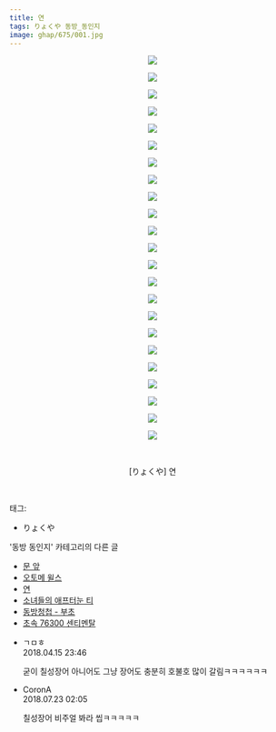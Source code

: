 ```yaml
---
title: 연
tags: りょくや 동방_동인지
image: ghap/675/001.jpg
---
```

<div class="article">
<p style="text-align: center; clear: none; float: none;"><img src="{{ site.nasurl }}/ghap/675/001.jpg"/></p>
<p style="text-align: center; clear: none; float: none;"><img src="{{ site.nasurl }}/ghap/675/002.jpg"/></p>
<p style="text-align: center; clear: none; float: none;"><img src="{{ site.nasurl }}/ghap/675/003.jpg"/></p>
<p style="text-align: center; clear: none; float: none;"><img src="{{ site.nasurl }}/ghap/675/004.jpg"/></p>
<p style="text-align: center; clear: none; float: none;"><img src="{{ site.nasurl }}/ghap/675/005.jpg"/></p>
<p style="text-align: center; clear: none; float: none;"><img src="{{ site.nasurl }}/ghap/675/006.jpg"/></p>
<p style="text-align: center; clear: none; float: none;"><img src="{{ site.nasurl }}/ghap/675/007.jpg"/></p>
<p style="text-align: center; clear: none; float: none;"><img src="{{ site.nasurl }}/ghap/675/008.jpg"/></p>
<p style="text-align: center; clear: none; float: none;"><img src="{{ site.nasurl }}/ghap/675/009.jpg"/></p>
<p style="text-align: center; clear: none; float: none;"><img src="{{ site.nasurl }}/ghap/675/010.jpg"/></p>
<p style="text-align: center; clear: none; float: none;"><img src="{{ site.nasurl }}/ghap/675/011.jpg"/></p>
<p style="text-align: center; clear: none; float: none;"><img src="{{ site.nasurl }}/ghap/675/012.jpg"/></p>
<p style="text-align: center; clear: none; float: none;"><img src="{{ site.nasurl }}/ghap/675/013.jpg"/></p>
<p style="text-align: center; clear: none; float: none;"><img src="{{ site.nasurl }}/ghap/675/014.jpg"/></p>
<p style="text-align: center; clear: none; float: none;"><img src="{{ site.nasurl }}/ghap/675/015.jpg"/></p>
<p style="text-align: center; clear: none; float: none;"><img src="{{ site.nasurl }}/ghap/675/016.jpg"/></p>
<p style="text-align: center; clear: none; float: none;"><img src="{{ site.nasurl }}/ghap/675/017.jpg"/></p>
<p style="text-align: center; clear: none; float: none;"><img src="{{ site.nasurl }}/ghap/675/018.jpg"/></p>
<p style="text-align: center; clear: none; float: none;"><img src="{{ site.nasurl }}/ghap/675/019.jpg"/></p>
<p style="text-align: center; clear: none; float: none;"><img src="{{ site.nasurl }}/ghap/675/020.jpg"/></p>
<p style="text-align: center; clear: none; float: none;"><img src="{{ site.nasurl }}/ghap/675/021.jpg"/></p>
<p style="text-align: center; clear: none; float: none;"><img src="{{ site.nasurl }}/ghap/675/022.jpg"/></p>
<p style="text-align: center; clear: none; float: none;"><img src="{{ site.nasurl }}/ghap/675/023.jpg"/></p>
<p style="text-align: center; clear: none; float: none;"><br/></p>
<p style="text-align: center; clear: none; float: none;">[りょくや] 연</p>
<p><br/></p>
</div><div class="tagTrail">
<p>태그: </p>
<ul>
<li>りょくや</li>
</ul>
</div><div class="another">
<p>'동방 동인지' 카테고리의 다른 글</p>
<ul>
<li><a href="/2016-07-05-ghap_678">문 앞</a></li>
<li><a href="/2016-07-05-ghap_676">오토메 윌스</a></li>
<li><a href="/2016-07-05-ghap_675">연</a></li>
<li><a href="/2016-07-05-ghap_674">소녀들의 애프터눈 티</a></li>
<li><a href="/2016-07-05-ghap_673">동방청첩 - 부초</a></li>
<li><a href="/2016-07-05-ghap_672">초속 76300 센티멘탈</a></li>
</ul>
</div><div class="cb_module cb_fluid">
<div class="cb_wrt cb_profile">
<div class="comment">
<ul>
<li class="cb_thumb_off" id="comment15239490">
<div class="cb_comment_area">
<div class="cb_info_area">
<div class="cb_section">
<span class="cb_nick_name">ㄱㅁㅎ</span>
</div>
<div class="cb_section">
<span class="cb_date">2018.04.15 23:46 </span>
</div>
</div>
<div class="cb_dsc_comment">
<p class="cb_dsc">
											굳이 칠성장어 아니어도 그냥 장어도 충분히 호불호 많이 갈림ㅋㅋㅋㅋㅋㅋ
										</p>
</div>
</div></li>
<li class="cb_thumb_off" id="comment15291911">
<div class="cb_comment_area">
<div class="cb_info_area">
<div class="cb_section">
<span class="cb_nick_name">CoronA</span>
</div>
<div class="cb_section">
<span class="cb_date">2018.07.23 02:05 </span>
</div>
</div>
<div class="cb_dsc_comment">
<p class="cb_dsc">
											칠성장어 비주얼 봐라 씹ㅋㅋㅋㅋㅋ
										</p>
</div>
</div></li>
</ul>
</div>
</div><!-- commentList close -->
</div>